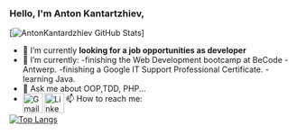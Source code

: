 ### Hello, I'm Anton Kantartzhiev,
[![AntonKantardzhiev GitHub Stats](https://github-readme-stats.vercel.app/api?username=AntonKantardzhiev&theme=algolia&show_icons=true)]
<!--
- 🔭 I’m currently working on ...
- 🌱 I’m currently learning ...
- 👯 I’m looking to collaborate on ...
- 🤔 I’m looking for help with ...
- 💬 Ask me about ...
- 📫 How to reach me: ...
- 😄 Pronouns: ...
- ⚡ Fun fact: ...
-->
- 🔭 I’m currently **looking for a job opportunities as developer**
- 🌱 I’m currently:
  -finishing the Web Development bootcamp at BeCode - Antwerp.
  -finishing a Google IT Support Professional Certificate.
  -learning Java.
- 💬 Ask me about OOP,TDD, PHP...
- 📫 How to reach me:
  <a target="_blank" href="mailto:kantardjiev88@gmail.com">
  <img align="left" alt="Gmail" width="35px" src="https://cdn.jsdelivr.net/npm/simple-icons@v3/icons/gmail.svg" />
  </a>
  <a href="https://www.linkedin.com/in/anton-kantardjiev-31115732/">
  <img align="left" alt="LinkedIn" width="35px" src="https://cdn.jsdelivr.net/npm/simple-icons@3.13.0/icons/linkedin.svg" />
  </a>

[![Top Langs](https://github-readme-stats.vercel.app/api/top-langs/?username=AntonKantardzhiev&layout=compact)](https://github.com/anuraghazra/github-readme-stats)
